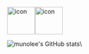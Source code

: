 
<!-- 움직이는 기술스택 아이콘 -->
<div style="display: flex;">
    <img src="https://techstack-generator.vercel.app/ts-icon.svg" alt="icon" width="65" style="width: 65px; height: 65px; margin-right: 0px; margin-bottom: 0px;" />
    <img src="https://techstack-generator.vercel.app/react-icon.svg" alt="icon" width="65" style="width: 65px; height: 65px; margin-right: 0px; margin-bottom: 0px;" />
</div>

<!-- 
![munolee's github stats](https://github-readme-stats.vercel.app/api?username=munolee&show_icons=true&theme=dracula)

[![Top Langs](https://github-readme-stats.vercel.app/api/top-langs/?username=munolee&langs_count=5&theme=radical&layout=compact&hide=java,html)](https://github.com/munolee/github-readme-stats)
-->

![munolee's GitHub stats](https://github-readme-stats.vercel.app/api?username=munolee&theme=radical&show_icons=true&count_private=true&include_all_commits=true)\
